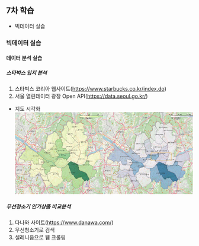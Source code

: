 ## 7차 학습
- 빅데이터 실습

### 빅데이터 실습
#### 데이터 분석 실습


##### 스타벅스 입지 분석
1. 스타벅스 코리아 웹사이트(https://www.starbucks.co.kr/index.do)
2. 서울 열린데이터 광장 Open API(https://data.seoul.go.kr/)

- 지도 시각화 
    ![매장수사업채비교](https://raw.githubusercontent.com/GangGnagGnag/bigdata-analysis-2024/main/images/ba010.png)

##### 무선청소기 인기상품 비교분석
1. 다나와 사이트(https://www.danawa.com/)
2. 무선청소기로 검색
3. 셀레니움으로 웹 크롤링


